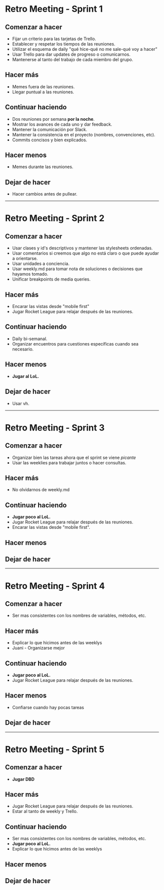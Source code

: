 # Retro Meeting - Sprint 1


## Comenzar a hacer
* Fijar un criterio para las tarjetas de Trello.
* Establecer y respetar los tiempos de las reuniones.
* Utilizar el esquema de daily "qué hice-qué no me sale-qué voy a hacer"
* Usar Trello para dar updates de progreso o comunicarnos.
* Mantenerse al tanto del trabajo de cada miembro del grupo.

## Hacer más
* Memes fuera de las reuniones.
* Llegar puntual a las reuniones.

## Continuar haciendo
* Dos reuniones por semana **por la noche**.
* Mostrar los avances de cada uno y dar feedback.
* Mantener la comunicación por Slack.
* Mantener la consistencia en el proyecto (nombres, convenciones, etc).
* Commits concisos y bien explicados.

## Hacer menos
* Memes durante las reuniones.

## Dejar de hacer
* Hacer cambios antes de pullear.

---------------------------------------------------------------------------------------------------------------------------------------------------------------------------------

# Retro Meeting - Sprint 2


## Comenzar a hacer
* Usar clases y id's descriptivos y mantener las stylesheets ordenadas.
* Usar comentarios si creemos que algo no está claro o que puede ayudar a orientarse.
* Usar unidades a conciencia.
* Usar weekly.md para tomar nota de soluciones o decisiones que hayamos tomado.
* Unificar breakpoints de media queries.

## Hacer más
* Encarar las vistas desde "mobile first"
* Jugar Rocket League para relajar después de las reuniones.

## Continuar haciendo
* Daily bi-semanal.
* Organizar encuentros para cuestiones específicas cuando sea necesario.

## Hacer menos
* **Jugar al LoL.**

## Dejar de hacer
* Usar vh.

---------------------------------------------------------------------------------------------------------------------------------------------------------------------------------

# Retro Meeting - Sprint 3


## Comenzar a hacer
* Organizar bien las tareas ahora que el sprint se viene _picante_
* Usar las weeklies para trabajar juntos o hacer consultas.

## Hacer más
* No olvidarnos de weekly.md

## Continuar haciendo
* **Jugar poco al LoL.**
* Jugar Rocket League para relajar después de las reuniones.
* Encarar las vistas desde "mobile first".

## Hacer menos

## Dejar de hacer

---------------------------------------------------------------------------------------------------------------------------------------------------------------------------------

# Retro Meeting - Sprint 4


## Comenzar a hacer
* Ser mas consistentes con los nombres de variables, métodos, etc.

## Hacer más
* Explicar lo que hicimos antes de las weeklys
* Juani - Organizarse mejor


## Continuar haciendo
* **Jugar poco al LoL.**
* Jugar Rocket League para relajar después de las reuniones.


## Hacer menos
* Confiarse cuando hay pocas tareas

## Dejar de hacer

---------------------------------------------------------------------------------------------------------------------------------------------------------------------------------

# Retro Meeting - Sprint 5


## Comenzar a hacer
* **Jugar DBD**

## Hacer más
* Jugar Rocket League para relajar después de las reuniones.
* Estar al tanto de weekly y Trello.

## Continuar haciendo
* Ser mas consistentes con los nombres de variables, métodos, etc.
* **Jugar poco al LoL.**
* Explicar lo que hicimos antes de las weeklys

## Hacer menos

## Dejar de hacer
